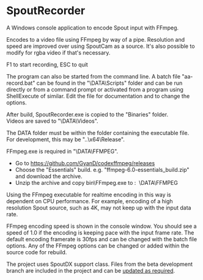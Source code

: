 # SpoutRecorder

A Windows console application to encode Spout input with FFmpeg.

Encodes to a video file using FFmpeg by way of a pipe.
Resolution and speed are improved over using SpoutCam as a source.
It's also possible to modify for rgba video if that's necessary.

  F1 to start recording, ESC to quit

The program can also be started from the command line.
A batch file "aa-record.bat" can be found in the "\DATA\Scripts" folder
and can be run directly or from a command prompt or activated from
a program using ShellExecute of similar. Edit the file for documentation
and to change the options.

After build, SpoutRecorder.exe is copied to the "Binaries" folder.\
Videos are saved to "\DATA\Videos".

The DATA folder must be within the folder containing the executable file.\
For development, this may be "..\x64\Release".

FFmpeg.exe is required in "\DATA\FFMPEG".

* Go to https://github.com/GyanD/codexffmpeg/releases
* Choose the "Essentials" build. e.g. "ffmpeg-6.0-essentials_build.zip" and download the archive.
* Unzip the archive and copy bin\FFmpeg.exe to : &nbsp;\DATA\FFMPEG

Using the FFmpeg executable for realtime encoding in this way is dependent on
CPU performance. For example, encoding of a high resolution Spout source, such as 4K,
may not keep up with the input data rate.

FFmpeg encoding speed is shown in the console window. You should see a speed
of 1.0 if the encoding is keeping pace with the input frame rate. The default encoding framerate
is 30fps and can be changed with the batch file options. Any of the FFmpeg options can be changed
or added within the source code for rebuild.

The project uses SpoutDX support class. Files from the beta development branch
are included in the project and can be [updated as required](https://github.com/leadedge/Spout2).
